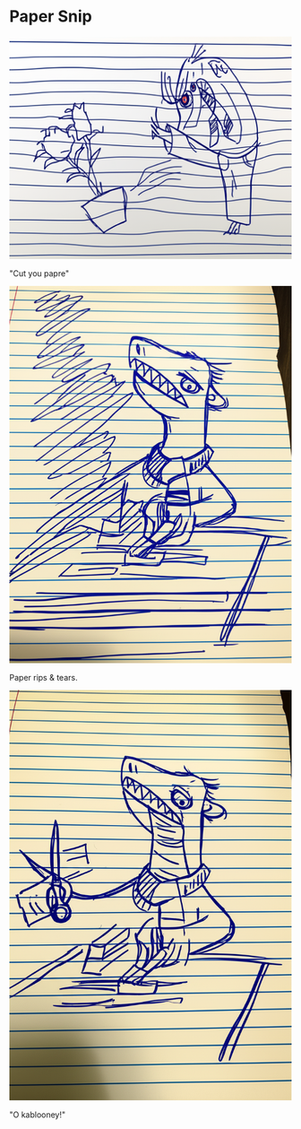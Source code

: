 # Paper Snip

![Garrey Goosey holds scissors and a piece of paper, attempting to cut it.](scissors-1.png)

"Cut you papre"

![Garrey Goosey stares confusedly at the paper, which is ripped or mangled instead of cut cleanly.](scissors-2.png)

Paper rips & tears.

![Garrey Goosey angrily throws the scissors away or tears the paper into pieces.](scissors-3.png)

"O kablooney!"
